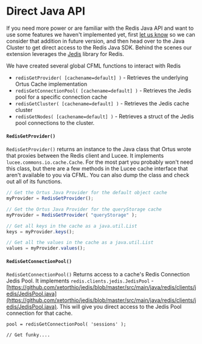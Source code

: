 # Direct Java API

If you need more power or are familiar with the Redis Java API and want to use some features we haven't implemented yet, first [let us know](mailto:support@ortussolutions.com) so we can consider that addition in future version, and then head over to the Java Cluster to get direct access to the Redis Java SDK. Behind the scenes our extension leverages the [Jedis](https://github.com/xetorthio/jedis) library for Redis.

We have created several global CFML functions to interact with Redis

* `redisGetProvider( [cachename=default] )` - Retrieves the underlying Ortus Cache implementation
* `redisGetConnectionPool( [cachename=default] )` - Retrieves the Jedis pool for a specific connection cache
* `redisGetCluster( [cachename=default] )` - Retrieves the Jedis cache cluster
* `redisGetNodes( [cachename=default] )` - Retrieves a struct of the Jedis pool connections to the cluster.

#### `RedisGetProvider()` <a href="#redisgetprovider" id="redisgetprovider"></a>

`RedisGetProvider()` returns an instance to the Java class that Ortus wrote that proxies between the Redis client and Lucee. It implements `lucee.commons.io.cache.Cache`. For the most part you probably won't need this class, but there are a few methods in the Lucee cache interface that aren't available to you via CFML. You can also dump the class and check out all of its functions.

```javascript
// Get the Ortus Java Provider for the default object cache
myProvider = RedisGetProvider();

// Get the Ortus Java Provider for the queryStorage cache
myProvider = RedisGetProvider( "queryStorage" );

// Get all keys in the cache as a java.util.List
keys = myProvider.keys();

// Get all the values in the cache as a java.util.List
values = myProvider.values();
```

#### `RedisGetConnectionPool()` <a href="#redisgetconnectionpool" id="redisgetconnectionpool"></a>

`RedisGetConnectionPool()` Returns access to a cache's Redis Connection Jedis Pool. It implements `redis.clients.jedis.JedisPool` - [https://github.com/xetorthio/jedis/blob/master/src/main/java/redis/clients/jedis/JedisPool.java](https://github.com/xetorthio/jedis/blob/master/src/main/java/redis/clients/jedis/JedisPool.java). This will give you direct access to the Jedis Pool connection for that cache.

```
pool = redisGetConnectionPool( 'sessions' );

// Get funky....
```
